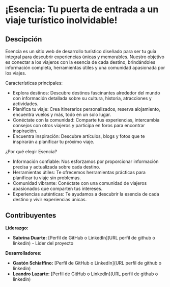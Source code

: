 # ¡Esencia: Tu puerta de entrada a un viaje turístico inolvidable!
## Descipción 
<p>Esencia es un sitio web de desarrollo turístico diseñado para ser tu guía integral para descubrir experiencias únicas y memorables. Nuestro objetivo es conectar a los viajeros con la esencia de cada destino, brindándoles información completa, herramientas útiles y una comunidad apasionada por los viajes.</p>

Características principales:
<ul>
  <li>Explora destinos: Descubre destinos fascinantes alrededor del mundo con información detallada sobre su cultura, historia, atracciones y actividades.</li>
  <li>Planifica tu viaje: Crea itinerarios personalizados, reserva alojamiento, encuentra vuelos y más, todo en un solo lugar.</li>
  <li>Conéctate con la comunidad: Comparte tus experiencias, intercambia consejos con otros viajeros y participa en foros para encontrar inspiración.</li>
  <li>Encuentra inspiración: Descubre artículos, blogs y fotos que te inspirarán a planificar tu próximo viaje.</li>
</ul>

¿Por qué elegir Esencia?
<ul>
  <li>Información confiable: Nos esforzamos por proporcionar información precisa y actualizada sobre cada destino.</li>
  <li>Herramientas útiles: Te ofrecemos herramientas prácticas para planificar tu viaje sin problemas.</li>
  <li>Comunidad vibrante: Conéctate con una comunidad de viajeros apasionados que comparten tus intereses.</li>
  <li>Experiencias auténticas: Te ayudamos a descubrir la esencia de cada destino y vivir experiencias únicas.</li>
</ul>

## Contribuyentes

**Liderazgo:**

* **Sabrina Duarte:** [Perfil de GitHub o LinkedIn](URL perfil de github o linkedin) - Líder del proyecto

**Desarrolladores:**

* **Gastón Schiaffino:** [Perfil de GitHub o LinkedIn](URL perfil de github o linkedin)
* **Leandro Lazarte:** [Perfil de GitHub o LinkedIn](URL perfil de github o linkedin)
